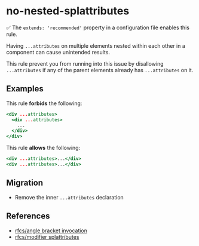 # no-nested-splattributes

✅ The `extends: 'recommended'` property in a configuration file enables this rule.

Having `...attributes` on multiple elements nested within each other in a
component can cause unintended results.

This rule prevent you from running into this issue by disallowing
`...attributes` if any of the parent elements already has `...attributes` on it.

## Examples

This rule **forbids** the following:

```hbs
<div ...attributes>
  <div ...attributes>
    ...
  </div>
</div>
```

This rule **allows** the following:

```hbs
<div ...attributes>...</div>
<div ...attributes>...</div>
```

## Migration

- Remove the inner `...attributes` declaration

## References

- [rfcs/angle bracket invocation](https://emberjs.github.io/rfcs/0311-angle-bracket-invocation.html#html-attributes)
- [rfcs/modifier splattributes](https://emberjs.github.io/rfcs/0435-modifier-splattributes.html)
